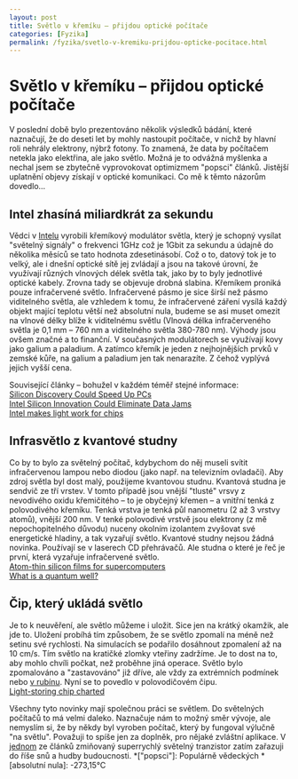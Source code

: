 ```yaml
---
layout: post
title: Světlo v křemíku – přijdou optické počítače
categories: [Fyzika]
permalink: /fyzika/svetlo-v-kremiku-prijdou-opticke-pocitace.html
---
```

# Světlo v křemíku – přijdou optické počítače

V poslední době bylo prezentováno několik výsledků bádání, které naznačují, že do deseti let by mohly nastoupit počítače, v nichž by hlavní roli nehrály elektrony, nýbrž fotony. To znamená, že data by počítačem netekla jako elektřina, ale jako světlo. Možná je to odvážná myšlenka a nechal jsem se zbytečně vyprovokovat optimizmem "popsci" článků. Jistější uplatnění objevy získají v optické komunikaci. Co mě k těmto názorům dovedlo…

## Intel zhasíná miliardkrát za sekundu

Vědci v [Intelu](http://intel.com) vyrobili křemíkový modulátor světla, který je schopný vysílat "světelný signály" o frekvenci 1GHz což je 1Gbit za sekundu a údajně do několika měsíců se tato hodnota zdesetinásobí. Což o to, datový tok je to velký, ale i dnešní optické sítě jej zvládají a jsou na takové úrovní, že využívají různých vlnových délek světla tak, jako by to byly jednotlivé optické kabely. Zrovna tady se objevuje drobná slabina. Křemíkem proniká pouze infračervené světlo. Infračervené pásmo je sice širší než pásmo viditelného světla, ale vzhledem k tomu, že infračervené záření vysílá každý objekt mající teplotu větší než absolutní nula, budeme se asi muset omezit na vlnové délky blíže k viditelnému světlu (Vlnová délka infračerveného světla je 0,1 mm – 760 nm a viditelného světla 380-780 nm). Výhody jsou ovšem značné a to finanční. V současných modulátorech se využívají kovy jako galium a paladium. A zatímco křemík je jeden z nejhojnějších prvků v zemské kůře, na galium a paladium jen tak nenarazíte. Z čehož vyplývá jejich vyšší cena.

Související články – bohužel v každém téměř stejné informace:  
[Silicon Discovery Could Speed Up PCs](http://story.news.yahoo.com/news?tmpl=story2&u=/ap/20040211/ap_on_hi_te/intel_silicon_optics)  
[Intel Silicon Innovation Could Eliminate Data Jams](http://story.news.yahoo.com/news?tmpl=story2&u=/nm/20040211/tc_nm/tech_intel_research_dc)  
[Intel makes light work for chips](http://news.bbc.co.uk/2/hi/technology/3481463.stm)

## Infrasvětlo z kvantové studny

Co by to bylo za světelný počítač, kdybychom do něj museli svítit infračervenou lampou nebo diodou (jako např. na televizním ovladači). Aby zdroj světla byl dost malý, použijeme kvantovou studnu. Kvantová studna je sendvič ze tří vrstev. V tomto případě jsou vnější "tlusté" vrsvy z nevodivého oxidu křemičitého – to je obyčejný křemen – a vnitřní tenká z polovodivého křemíku. Tenká vrstva je tenká půl nanometru (2 až 3 vrstvy atomů), vnější 200 nm. V tenké polovodivé vrstvě jsou elektrony (z mě nepochopitelného důvodu) nuceny okolním izolantem zvyšovat své energetické hladiny, a tak vyzařují světlo. Kvantové studny nejsou žádná novinka. Používají se v laserech CD přehrávačů. Ale studna o které je řeč je první, která vyzařuje infračervené světlo.  
[Atom-thin silicon films for supercomputers](http://www.upi.com/view.cfm?StoryID=15012002-043541-3745r)  
[What is a quantum well?](http://www.physlink.com/Education/AskExperts/ae528.cfm)

## Čip, který ukládá světlo

Je to k neuvěření, ale světlo můžeme i uložit. Sice jen na krátký okamžik, ale jde to. Uložení probíhá tím způsobem, že se světlo zpomalí na méně než setinu své rychlosti. Na simulacích se podařilo dosáhnout zpomalení až na 10 cm/s. Tím světlo na kratičké zlomky vteřiny zadržíme. Je to dost na to, aby mohlo chvíli počkat, než proběhne jiná operace. Světlo bylo zpomalováno a "zastavováno" již dříve, ale vždy za extrémních podmínek nebo [v rubínu](http://www.techblog.cz/fyzika/archiv/2003-06-25.html). Nyní se to povedlo v polovodičovém čipu.  
[Light-storing chip charted](http://www.trnmag.com/Stories/2004/021104/Light-storing_chip_charted_021104.html)

Všechny tyto novinky mají společnou práci se světlem. Do světelných počítačů to má velmi daleko. Naznačuje nám to možný směr vývoje, ale nemyslím si, že by někdy byl vyroben počítač, který by fungoval výlučně "na světlu". Považuji to spíše jen za doplněk, pro nějaké zvláštní aplikace. V [jednom](http://www.upi.com/view.cfm?StoryID=15012002-043541-3745r) ze článků zmiňovaný superrychlý světelný tranzistor zatím zařazuji do říše snů a hudby budoucnosti.
  *["popsci"]: Populárně vědeckých
  *[absolutní nula]: -273,15°C

